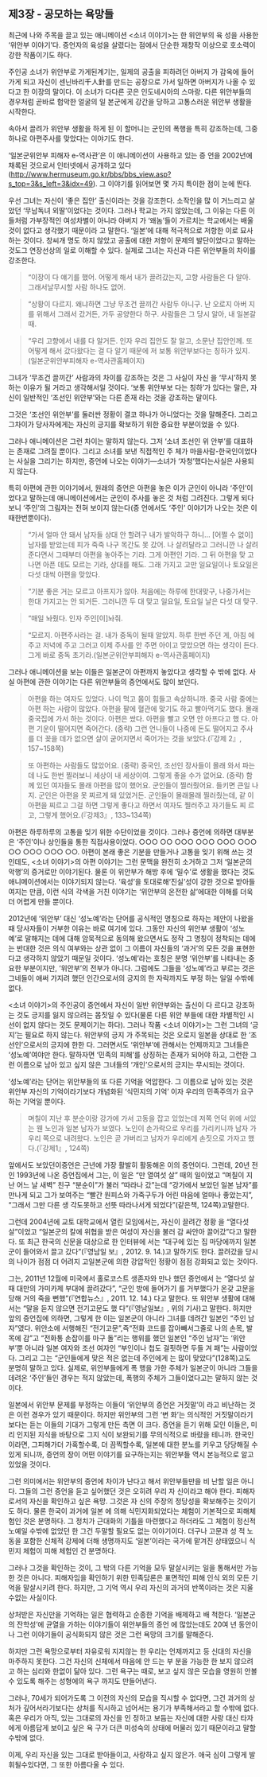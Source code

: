 ## 제3장 - 공모하는 욕망들

최근에 나와 주목을 끌고 있는 애니메이션 <소녀 이야기>는 한 위안부의 육 성을 사용한 ‘위안부 이야기’다. 증언자의 육성을 살렸다는 점에서 단순한 재창작 이상으로 호소력이 강한 작품이기도 하다.

주인공 소녀가 위안부로 가게된계기는, 일제의 공출을 피하려던 아버지 가 감옥에 들어가게 되고 자신이 센닌바리千人針를 만드는 공장으로 가서 일하면 아버지가 나올 수 있다고 한 이장의 말이다. 이 소녀가 다다른 곳은 인도네시아의 스마랑. 다른 위안부들의 경우처럼 곧바로 험악한 얼굴의 일 본군에게 강간을 당하고 고통스러운 위안부 생활을 시작한다.

속아서 끌려가 위안부 생활을 하게 된 이 할머니는 군인의 폭행을 특히 강조하는데, 그중 하나로 아편주사를 맞았다는 이야기도 한다.

‘일본군위안부 피해자 e-역사관’은 이 애니메이션이 사용하고 있는 증 언을 2002년에 채록된 것으로서 인터넷에서 공개하고 있다(http://www.hermuseum.go.kr/bbs/bbs_view.asp?s_top=3&s_left=3&idx=49). 그 이야기를 읽어보면 몇 가지 특이한 점이 눈에 띈다.

우선 그녀는 자신이 ‘좋은 집안’ 출신이라는 것을 강조한다. 소작인을 많 이 거느리고 살았던 ‘무남독녀 외딸’이었다는 것이다. 그러나 학교는 가지 않았는데, 그 이유는 다른 이들처럼 가부장적인 여성차별이 아니라 아버지 가 ‘왜놈’들이 가르치는 학교에서는 배울 것이 없다고 생각했기 때문이라 고 말한다. ‘일본’에 대해 적극적으로 저항한 이로 묘사하는 것이다. 창씨개 명도 하지 않았고 공출에 대한 저항이 문제의 발단이었다고 말하는 것도그 연장선상의 일로 이해할 수 있다. 실제로 그녀는 자신과 다른 위안부들의 차이를 강조한다.

> “이장이 다 얘기를 했어. 어떻게 해서 내가 끌려갔는지, 고향 사람들은 다 알아. 그래서날무시할 사람 하나도 없어.

> “상황이 다르지. 왜냐하면 그냥 무조건 끌끼간 사람두 아니구. 난 오로지 아버 지를 위해서 그래서 갔거든, 가두 공양한다 하구. 사람들은 그 당시 알아, 내 일본갈때.

> “우리 고향에서 내를 다 알거든. 인자 우리 집안도 잘 알고, 소문난 집안인께. 또 어떻게 해서 갔다왔다는 걸 다 알기 때문에 저 보통 위안부보다는 칭하가 있지.
(일본군위안부피해자 e-역사관홈페이지)

그녀가 ‘무조건 끌끼간’ 사람과의 차이를 강조하는 것은 그 사실이 자신 을 ‘무시’하지 못하는 이유가 될 거라고 생각해서일 것이다. ‘보통 위안부보 다는 칭하’가 있다는 말은, 자신이 일반적인 ‘조선인 위안부’와는 다른 존재 라는 것을 강조하는 말이다.

그것은 ‘조선인 위안부’를 둘러싼 정황이 결코 하나가 아니었다는 것을 말해준다. 그리고그차이가 당사자에게는 자신의 긍지를 확보하기 위한 중요한 부분이었을 수 있다.

그러나 애니메이션은 그런 차이는 말하지 않는다. 그저 ‘소녀 조선인 위 안부’를 대표하는 존재로 그려질 뿐이다. 그리고 소녀를 보낸 직접적인 주 체가 마을사람-한국인이었다는 사실을 그리기는 하지만, 증언에 나오는 이야기—소녀가 ‘자청’했다는사실은 사용되지 않는다.

특히 아편에 관한 이야기에서, 원래의 증언은 아편을 놓은 이가 군인이 아니라 ‘주인’이었다고 말하는데 애니메이션에서는 군인이 주사를 놓은 것 처럼 그려진다. 그렇게 되다 보니 ‘주인’의 그림자는 전혀 보이지 않는다(증 언에서도 ‘주인’ 이야기가 나오는 것은 이때한번뿐이다).

> “가서 얼마 안 돼서 남자들 상대 안 할려구 내가 발악하구 하니… [어쩔 수 없이] 남자를 받았는데 피가 죽죽 나구 목간도 못 갔어. 나 살려달라고 그러니깐 나 살려준다면서 그때부터 아편을 놓아주는 기라. 그게 아편인 기라. 그 뒤 아편을 맞 고 나면 아픈 데도 모르는 기라, 상대를 해도. 그래 가지고 고만 일요일이나 토요일은 다섯 대씩 아편을 맞았다.

> “기분 좋은 거는 모르고 아프지가 않아. 처음에는 하루에 한대맞구, 나중가서는 한대 가지고는 안 되거든. 그러니깐 두 대 맞고 일요일, 토요일 날은 다섯 대 맞구.

> “매일 놔줬다. 인자 주인[이]놔줘.

> “모르지. 아편주사라는 걸. 내가 중독이 될때 알았지. 하루 한번 주던 게, 아침 에 주고 저녁에 주고 그러고 이제 주사를 안 주면 아이고 맞았으면 하는 생각이 든다. 그게 바로 중독 초기라.(일본군위안부피해자 e-역사관홈페이지)

그러나 애니메이션을 보는 이들은 일본군이 아편까지 놓았다고 생각할 수 밖에 없다. 사실 아편에 관한 이야기는 다른 위안부들의 증언에서도 많이 보인다.

> 아편을 하는 여자도 있었다. 나이 먹고 몸이 힘들고 속상하니까. 중국 사람 중에는 아편 하는 사람이 많았다. 아편을 팔에 혈관에 맞기도 하고 빨아먹기도 했다. 몰래 중국집에 가서 하는 것이다. 아편은 쌌다. 아편을 빨고 오면 안 아프다고 했 다. 아편 기운이 떨어지면 죽어간다. (중략) 그런 언니들이 나중에 돈도 떨어지고 주사를 더 꽂을 데가 없으면 살이 굳어지면서 죽어가는 것을 보았다.(『강제 2』, 157~158쪽)

> 또 아편하는 사람들도 많았어요. (중략) 중국인, 조선인 장사들이 몰래 와서 파는 데 나도 한번 찔러보니 세상이 내 세상이여. 그렇게 좋을 수가 없어요. (중략) 함 께 있던 여자들도 몰래 아편을 많이 했어요. 군인들이 찔러줬어요. 들키면 큰일 나지. 군인은 아편을 못 찌르게 돼 있었거든. 군인들이 몰래몰래 찔러줬는데, 같 이 아편을 찌르고 그걸 하면 그렇게 좋다고 하면서 여자도 찔러주고 자기들도 찌 르고, 그렇게 했어요.(『강제3』, 133~134쪽)

아편은 하루하루의 고통을 잊기 위한 수단이었을 것이다. 그러나 증언에 의하면 대부분은 ‘주인’이나 상인들을 통한 직접사용이었다. ○○○ ○○ ○○○ ○○○ ○○○ ○○○ ○○ ○○○ ○○○ ○○. 아편이 본래 좋은 기분을 만들거나 고통을 잊기 위해 쓰는 것인데도, <소녀 이야기>의 아편 이야기는 그런 문맥을 완전히 소거하고 그저 ‘일본군의 악행’의 증거로만 이야기된다. 물론 이 위안부가 해방 후에 ‘밀수’로 생활을 했다는 것도 애니메이션에서는 이야기되지 않는다. ‘육성’을 토대로해‘진실’성이 강한 것으로 받아들여지는 만큼, 이런 식의 각색을 거친 이야기는 ‘위안부의 온전한 삶’에대한 이해를 더욱더 어렵게 만들 뿐이다.

2012년에 ‘위안부’ 대신 ‘성노예’라는 단어를 공식적인 명칭으로 하자는 제안이 나왔을 때 당사자들이 거부한 이유는 바로 여기에 있다. 그동안 자신의 위안부 생활이 ‘성노예’로  말해지는 데에 대해 암묵적으로 동의해 왔으면서도 정작 그 명칭이 정착되는 데에는 반대한 것은 의식 여부와는 상관 없이 그 이름이 자신들의 ‘과거’의 모든 것을 표현한다고 생각하지 않았기 때문일 것이다. ‘성노예’라는 호칭은 분명 ‘위안부’를 나타내는 중요한 부분이지만, ‘위안부’의 전부가 아니다. 그럼에도 그들을 ‘성노예’라고 부르는 것은 그네들이 애써 가지려 했던 인간으로서의 긍지의 한 자락까지도 부정 하는 일일 수밖에 없다.

<소녀 이야기>의 주인공이 증언에서 자신이 일반 위안부와는 출신이 다 르다고 강조하는 것도 긍지를 잃지 않으려는 몸짓일 수 있다(물론 다른 위안 부들에 대한 차별적인 시선이 없지 않다는 것도 문제이기는 하다). 그러나 작품 <소녀 이야기>는 그런 그녀의 ‘긍지’는 필요로 하지 않는다. 위안부의 긍지 가 주목되는 것은 오로지 일본을 상대로 한 ‘조선인’으로서의 긍지에 한한 다. 그러면서도 ‘위안부’에 관해서는 언제까지고 그녀들은 ‘성노예’여야만 한다. 말하자면 ‘민족의 피해’를 상징하는 존재가 되어야 하고, 그런한 그런 이름으로 남아 있고 싶지 않은 그녀들의 ‘개인’으로서의 긍지는 무시되는 것이다.

‘성노예’라는 단어는 위안부들의 또 다른 기억을 억압한다. 그 이름으로 남아 있는 것은 위안부 자신의 기억이라기보다 개념화된 ‘식민지의 기억’ 이자 우리의 민족주의가 요구하는 기억일 뿐이다.

> 며칠이 지난 후 분순이랑 강가에 가서 고동을 잡고 있었는데 저쪽 언덕 위에 서있는 웬 노인과 일본 남자가 보였다. 노인이 손가락으로 우리를 가리키니까 남자 가 우리 쪽으로 내려왔다. 노인은 곧 가버리고 남자가 우리에게 손짓으로 가자고 했다.(『강제1』, 124쪽)

앞에서도 보았던이증언은 근년에 가장 활발히 활동해온 이의 증언이다. 그런데, 20년 전인 1993년에 나온 증언집에서 그는, 이 일은 “만 열여섯 살” 때의 일이었고 “며칠이 지난 어느 날 새벽” 친구 “분순이”가 불러 “따라나 갔”는데 “강가에서 보았던 일본 남자”를 만나게 되고 그가 보여주는 “빨간 원피스와 가죽구두가 어린 마음에 얼마나 좋았는지”, “그래서 그만 다른 생 각도못하고 선뜻 따라나서게 되었다”(같은책, 124쪽)고말한다.

그런데 2004년에 교토 대학교에서 열린 모임에서는, 자신이 끌려간 정황 을 “열다섯 살”이었고 “일본군의 칼에 위협을 받은 여성이 자신을 불러 감 싸안아 끌어갔”다고 말한다. 또 최근 한국의 신문을 대상으로 한 인터뷰에 서는 “대구에 있는 집 마당에까지 일본군이 들어와서 끌고 갔다”(『영남일 보』, 2012. 9. 14.)고 말하기도 한다. 끌려갔을 당시의 나이가 점점 더 어려지 고일본군에 의한 강압적인 정황이 점점 강화되고 있는 것이다.

그는, 2011년 12월에 미국에서 홀로코스트 생존자와 만나 했던 증언에서 는 “열다섯 살때 대만의 가미카제 부대에 끌려갔다”, “군인 방에 들어가기 를 거부했다가 온갖 고문을 당해 거의 죽을 뻔했”(『연합뉴스』, 2011. 12. 14.) 다고 말한다. 또 위안부 생활에 대해서는 “말을 듣지 않으면 전기고문도 했 다”(『영남일보』, 위의 기사)고 말한다. 하지만 앞의 증언집에 의하면, 그렇게 한 이는 일본군이 아니라 그녀를 데려간 일본인 “주인 남자”였다. 위안소에 서행해진 “전기고문”,즉“전화 코드를 잡아빼서그줄로 나의 손목, 발목에 감”고 “전화통 손잡이를 마구 돌”리는 행위를 했던 일본인 “주인 남자”는 ‘위안부’뿐 아니라 일본 여자와 조선 여자인 “부인이나 첩도 걸핏하면 두들 겨 패”는 사람이었다. 그리고 그는 “군인들에게 맞은 적은 없는데 주인에게 는 많이 맞았다”(128쪽)고도 분명히 말하고 있다. 실제로, 위안부들에게 폭 행을 가한 주체가 일본군이 아니라 그들을 데려온 ‘주인’들인 경우는 적지 않았는데, 폭행의 주체가 그들이었다고는 말하지 않는 것이다.

일본에서 위안부 문제를 부정하는 이들이 ‘위안부의 증언은 거짓말’이 라고 비난하는 것은 이런 경우가 있기 때문이다. 하지만 위안부의 그런 ‘변 화’는 의식적인 거짓말이라기보다는 듣는 이들의 기대가 그렇게 만든 측면 이 크다. 증언을 듣기 위해 모인 이들은, 미리 인지된 지식을 바탕으로 그지 식이 보완되기를 무의식적으로 바랐을 테니까. 한국인이라면, 그피해가더 가혹할수록, 더 끔찍할수록, 일본에 대한 분노를 키우고 당당해질 수 있게 되니까, 증언의 장이 어떤 이야기를 요구하는지는 위안부들 역시 본능적으로 알고 있었을 것이다.

그런 의미에서는 위안부의 증언에 차이가 난다고 해서 위안부들만을 비 난할 일은 아니다. 그들의 그런 증언을 듣고 싶어했던 것은 오히려 우리 자 신이라고 해야 한다. 피해자로서의 자신을 확인하고 싶은 욕망. 그것은 자 신의 주장의 정당성을 확보해주는 것이기도 하다. 물론 한국이 과거에 일본 에 의해 식민지화되었다는 체험이 기본적으로 피해체험인 것은 분명하다. 그 정치가 근대화의 기틀을 마련했다고 하더라도 그 체험이 정신적 노예일 수밖에 없었던 한 그건 두말할 필요도 없는 이야기이다. 더구나 고문과 성 적 노동을 포함한 신체적 강제에 더해 생명까지도 ‘일본’이라는 국가에 맡겨진 상태였으니 식민지 체험이 피해 체험인 건 분명하다.

그러나 그것을 확인하는 것이, 그 밖의 다른 기억을 모두 말살시키는 일을 통해서만 가능한 것은 아니다. 피해자임을 확인하기 위한 민족담론은 표면적인 피해 인식 외의 모든 기억을 말살시키려 한다. 하지만, 그 기억 역시 우리 자신의 과거의 반쪽이라는 것은 지울수없는 사실이다.

상처받은 자신만을 기억하는 일은 협력하고 순종한 기억을 배제하고 배 척한다. ‘일본군의 잔학성’에 균열을 가하는 이야기들이 위안부들의 증언 에 많았는데도 20여 년 동안이나 그런 이야기들이 공식화되지 않은 것은 그런 욕망의 크기를 말해준다.

하지만 그런 욕망으로부터 자유로워 지지않는 한 우리는 언제까지고 등 신대의 자신을 마주하지 못한다. 그건 자신의 신체에서 마음에 안 드는 부 분을 가능한 한 보지 않으려고 하는 심리와 한없이 닮아 있다. 그런 욕구는 때로, 보고 싶지 않은 모습을 영원히 안볼수 있도록 해주는 성형에의 욕구 까지도 만들어낸다.

그러나, 70세가 되어가도록 그 이전의 자신의 모습을 직시할 수 없다면, 그건 과거의 상처가 깊어서라기보다는 상처를 직시하고 넘어서는 용기가 부족해서라고 할 수밖에 없다. 혹은 우리가 아직, 있는 그대로의 자신을 인 정하고 보듬는 자신에 대한 사랑 대신 타자에게 아름답게 보이고 싶은 욕 구가 더큰 미성숙의 상태에 머물러 있기 때문이라고 말할 수밖에 없다.

이제, 우리 자신을 있는 그대로 받아들이고, 사랑하고 싶지 않은가. 애국 심이 그렇게 발휘될수있다면, 그 또한 아름다울 수 있다.
